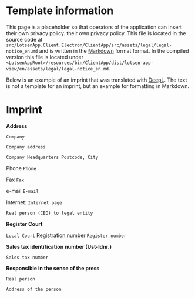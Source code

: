 ﻿# Template information

This page is a placeholder so that operators of the
application can insert their own privacy policy.
their own privacy policy. This file is located in the source code at
`src/LotsenApp.Client.Electron/ClientApp/src/assets/legal/legal-notice_en.md`
and is written in the [Markdown](https://markdown.de) format
format. In the compiled version
this file is located under
`<LotsenAppRoot>/resources/bin/ClientApp/dist/lotsen-app-view/en/assets/legal/legal-notice_en.md`.

Below is an example of an imprint that was translated with [DeepL](https://www.deepl.com/translator).
The text is not a template for an imprint,
but an example for formatting in Markdown.

# Imprint

**Address**

`Company`

`Company address`

`Company Headquarters Postcode, City`

Phone `Phone`

Fax `Fax`

e-mail `E-mail`

Internet: `Internet page`

`Real person (CEO) to legal entity`

**Register Court**

`Local Court`
Registration number `Register number`

**Sales tax identification number (Ust-Idnr.)**

`Sales tax number`

**Responsible in the sense of the press**

`Real person`

`Address of the person`
